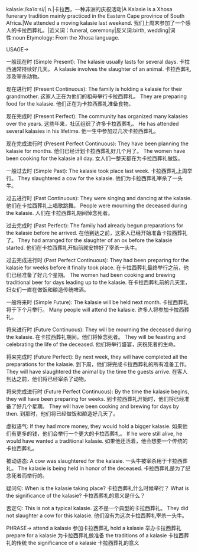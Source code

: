 kalasie:/kəˈlɑːsi/| n.|卡拉西，一种非洲的庆祝活动|A Kalasie is a Xhosa funerary tradition mainly practiced in the Eastern Cape province of South Africa.|We attended a moving kalasie last weekend.  我们上周末参加了一个感人的卡拉西葬礼。|近义词：funeral, ceremony|反义词:birth, wedding|词性:noun
Etymology: From the Xhosa language.


USAGE->

一般现在时 (Simple Present):
The kalasie usually lasts for several days.  卡拉西通常持续好几天。
A kalasie involves the slaughter of an animal. 卡拉西葬礼涉及宰杀动物。

现在进行时 (Present Continuous):
The family is holding a kalasie for their grandmother.  这家人正在为他们的祖母举行卡拉西葬礼。
They are preparing food for the kalasie. 他们正在为卡拉西葬礼准备食物。

现在完成时 (Present Perfect):
The community has organized many kalasies over the years.  这些年来，社区组织了许多卡拉西葬礼。
He has attended several kalasies in his lifetime. 他一生中参加过几次卡拉西葬礼。

现在完成进行时 (Present Perfect Continuous):
They have been planning the kalasie for months.  他们已经计划卡拉西葬礼好几个月了。
The women have been cooking for the kalasie all day.  女人们一整天都在为卡拉西葬礼做饭。

一般过去时 (Simple Past):
The kalasie took place last week.  卡拉西葬礼上周举行。
They slaughtered a cow for the kalasie.  他们为卡拉西葬礼宰杀了一头牛。

过去进行时 (Past Continuous):
They were singing and dancing at the kalasie.  他们在卡拉西葬礼上唱歌跳舞。
People were mourning the deceased during the kalasie. 人们在卡拉西葬礼期间悼念死者。

过去完成时 (Past Perfect):
The family had already begun preparations for the kalasie before he arrived.  在他到达之前，这家人已经开始准备卡拉西葬礼了。
They had arranged for the slaughter of an ox before the kalasie started.  他们在卡拉西葬礼开始前就安排好了宰杀一头牛。


过去完成进行时 (Past Perfect Continuous):
They had been preparing for the kalasie for weeks before it finally took place. 在卡拉西葬礼最终举行之前，他们已经准备了好几个星期。
The women had been cooking and brewing traditional beer for days leading up to the kalasie.  在卡拉西葬礼前的几天里，妇女们一直在做饭和酿造传统啤酒。


一般将来时 (Simple Future):
The kalasie will be held next month.  卡拉西葬礼将于下个月举行。
Many people will attend the kalasie.  许多人将参加卡拉西葬礼。


将来进行时 (Future Continuous):
They will be mourning the deceased during the kalasie.  在卡拉西葬礼期间，他们将悼念死者。
They will be feasting and celebrating the life of the deceased.  他们将举行盛宴，庆祝死者的生命。


将来完成时 (Future Perfect):
By next week, they will have completed all the preparations for the kalasie.  到下周，他们将完成卡拉西葬礼的所有准备工作。
They will have slaughtered the animal by the time the guests arrive.  在客人到达之前，他们将已经宰杀了动物。


将来完成进行时 (Future Perfect Continuous):
By the time the kalasie begins, they will have been preparing for weeks.  到卡拉西葬礼开始时，他们将已经准备了好几个星期。
They will have been cooking and brewing for days by then.  到那时，他们将已经做饭和酿造好几天了。


虚拟语气:
If they had more money, they would hold a bigger kalasie. 如果他们有更多的钱，他们会举行一个更大的卡拉西葬礼。
If he were still alive, he would have wanted a traditional kalasie. 如果他还活着，他会想要一个传统的卡拉西葬礼。


被动语态:
A cow was slaughtered for the kalasie.  一头牛被宰杀用于卡拉西葬礼。
The kalasie is being held in honor of the deceased.  卡拉西葬礼是为了纪念死者而举行的。


疑问句:
When is the kalasie taking place?  卡拉西葬礼什么时候举行？
What is the significance of the kalasie?  卡拉西葬礼的意义是什么？


否定句:
This is not a typical kalasie.  这不是一个典型的卡拉西葬礼。
They did not slaughter a cow for this kalasie.  他们没有为这次卡拉西葬礼宰杀一头牛。



PHRASE->
attend a kalasie 参加卡拉西葬礼
hold a kalasie 举办卡拉西葬礼
prepare for a kalasie 为卡拉西葬礼做准备
the traditions of a kalasie 卡拉西葬礼的传统
the significance of a kalasie 卡拉西葬礼的意义
